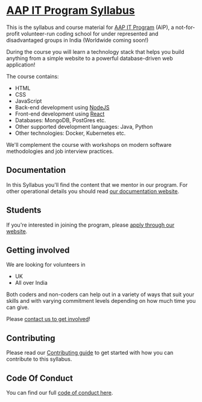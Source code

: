 # [AAP IT Program Syllabus](https://ishaikh.github.io/aitp/)

This is the syllabus and course material for
[AAP IT Program](https://ishaikh.github.io/aitp/) (AIP),
a not-for-profit volunteer-run coding school for under represented and disadvantaged groups in India (Worldwide coming soon!)

During the course you will learn a technology stack that helps you build
anything from a simple website to a powerful database-driven web application!

The course contains:

- HTML
- CSS
- JavaScript
- Back-end development using [NodeJS](https://nodejs.org)
- Front-end development using [React](https://reactjs.org/)
- Databases: MongoDB, PostGres etc.
- Other supported development languages: Java, Python
- Other technologies: Docker, Kubernetes etc.

We'll complement the course with workshops on modern software methodologies
and job interview practices.

## Documentation

In this Syllabus you'll find the content that we mentor in our program. For other operational details you should read [our documentation website](https://ishaikh.github.io/aitp/).

## Students

If you're interested in joining the program, please
[apply through our website](https://ishaikh.github.io/aitp/).

## Getting involved

We are looking for volunteers in

- UK
- All over India

Both coders and non-coders can help out in a variety of ways that suit your skills and with varying commitment levels depending on how much time you can give.

Please [contact us to get involved](https://ishaikh.github.io/aitp/)!

## Contributing

Please read our [Contributing guide](CONTRIBUTING.md) to get started with how
you can contribute to this syllabus.

## Code Of Conduct

You can find our full [code of conduct here](CODE_OF_CONDUCT.md).

